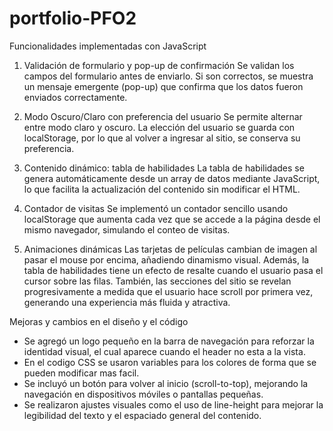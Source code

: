 # portfolio-PFO2
Funcionalidades implementadas con JavaScript
1. Validación de formulario y pop-up de confirmación
Se validan los campos del formulario antes de enviarlo. Si son correctos, se muestra un mensaje emergente (pop-up) que confirma que los datos fueron enviados correctamente.

2. Modo Oscuro/Claro con preferencia del usuario
Se permite alternar entre modo claro y oscuro. La elección del usuario se guarda con localStorage, por lo que al volver a ingresar al sitio, se conserva su preferencia.

3. Contenido dinámico: tabla de habilidades
La tabla de habilidades se genera automáticamente desde un array de datos mediante JavaScript, lo que facilita la actualización del contenido sin modificar el HTML.

4. Contador de visitas
Se implementó un contador sencillo usando localStorage que aumenta cada vez que se accede a la página desde el mismo navegador, simulando el conteo de visitas.

5. Animaciones dinámicas
Las tarjetas de películas cambian de imagen al pasar el mouse por encima, añadiendo dinamismo visual. Además, la tabla de habilidades tiene un efecto de resalte cuando el usuario pasa el cursor sobre las filas. También, las secciones del sitio se revelan progresivamente a medida que el usuario hace scroll por primera vez, generando una experiencia más fluida y atractiva.

Mejoras y cambios en el diseño y el código
- Se agregó un logo pequeño en la barra de navegación para reforzar la identidad visual, el cual aparece cuando el header no esta a la vista.
- En el codigo CSS se usaron variables para los colores de forma que se pueden modificar mas facil.
- Se incluyó un botón para volver al inicio (scroll-to-top), mejorando la navegación en dispositivos móviles o pantallas pequeñas.
- Se realizaron ajustes visuales como el uso de line-height para mejorar la legibilidad del texto y el espaciado general del contenido.
